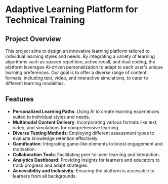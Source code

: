 # Adaptive Learning Platform for Technical Training

## Project Overview
This project aims to design an innovative learning platform tailored to individual learning styles and needs. By integrating a variety of learning algorithms such as spaced repetition, active recall, and dual coding, the platform leverages AI-driven personalization to adapt to each user's unique learning preferences. Our goal is to offer a diverse range of content formats, including text, video, and interactive simulations, to cater to different learning modalities.

## Features
- **Personalized Learning Paths**: Using AI to create learning experiences suited to individual styles and needs.
- **Multimodal Content Delivery**: Incorporating various formats like text, video, and simulations for comprehensive learning.
- **Diverse Testing Methods**: Employing different assessment types to evaluate knowledge retention effectively.
- **Gamification**: Integrating game-like elements to boost engagement and motivation.
- **Collaboration Tools**: Facilitating peer-to-peer learning and interaction.
- **Analytics Dashboard**: Providing insights for learners and educators to track progress and adapt strategies.
- **Accessibility and Inclusivity**: Ensuring the platform is accessible to learners from all backgrounds.

